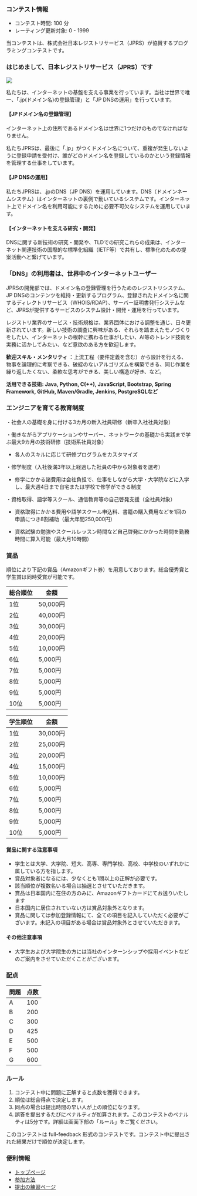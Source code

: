 
<div>

<span>

<span>

### **コンテスト情報**

<section>

<ul>

<li>
コンテスト時間: 100 分
</li>

<li>
レーティング更新対象: 0 - 
<span>
1999
</span>

</li>

</ul>

</section>



<section>

<p>
当コンテストは、株式会社日本レジストリサービス（JPRS）が協賛するプログラミングコンテストです。
</p>

</section>

### **はじめまして、日本レジストリサービス（JPRS）です**

<section>

<div>

<img src="https://img.atcoder.jp/abc324/fbae5e4d5eec4745a7474f452455968e.jpg">

</img>

</div>





<p>
私たちは、インターネットの基盤を支える事業を行っています。当社は世界で唯一、「.jp(ドメイン名)の登録管理」と「JP DNSの運用」を行っています。 
</p>



#### **【JPドメイン名の登録管理】**

<p>
インターネット上の住所であるドメイン名は世界に1つだけのものでなければなりません。
</p>

<p>
私たちJPRSは、最後に「.jp」がつくドメイン名について、重複が発生しないように登録申請を受付け、誰がどのドメイン名を登録しているのかという登録情報を管理する仕事をしています。
</p>

#### **【JP DNSの運用】**

<p>
私たちJPRSは、.jpのDNS（JP DNS）を運用しています。DNS（ドメインネームシステム）はインターネットの裏側で動いているシステムです。インターネット上でドメイン名を利用可能にするために必要不可欠なシステムを運用しています。
</p>

#### **【インターネットを支える研究・開発】**

<p>
DNSに関する新技術の研究・開発や、TLDでの研究これらの成果は、インターネット関連技術の国際的な標準化組織（IETF等）で共有し、標準化のための提案活動へと繋げています。
</p>

</section>



### **「DNS」の利用者は、世界中のインターネットユーザー**

<section>

<p>
JPRSの開発部では、ドメイン名の登録管理を行うためのレジストリシステム、JP DNSのコンテンツを維持・更新するプログラム、登録されたドメイン名に関するディレクトリサービス（WHOIS/RDAP）、サーバー証明書発行システムなど、JPRSが提供するサービスのシステム設計・開発・運用を行っています。
</p>

<p>
レジストリ業界のサービス・技術規格は、業界団体における調整を通じ、日々更新されています。新しい技術の調査に興味がある、それらを踏まえたモノづくりをしたい、インターネットの根幹に携わる仕事がしたい、AI等のトレンド技術を実務に活かしてみたい、など意欲のある方を歓迎します。
</p>



<p>

<b>
歓迎スキル・メンタリティ
</b>
：上流工程（要件定義を含む）から設計を行える、物事を論理的に考察できる、破綻のないアルゴリズムを構築できる、同じ作業を繰り返したくない、柔軟な思考ができる、美しい構造が好き、など。
</p>

<p>

<b>
活用できる技術:
Java, Python, C(++), JavaScript, Bootstrap, Spring Framework, GitHub, Maven/Gradle, Jenkins, PostgreSQLなど
</b>

</p>

</section>



### **エンジニアを育てる教育制度**

<section>

<p>
・社会人の基礎を身に付ける3カ月の新入社員研修（新卒入社社員対象）
</p>

<p>
・働きながらアプリケーションやサーバー、ネットワークの基礎から実践まで学ぶ最大9カ月の技術研修（技術系社員対象）

+ 各人のスキルに応じて研修プログラムをカスタマイズ
</p>

<p>
・修学制度（入社後満3年以上経過した社員の中から対象者を選考）

+ 修学にかかる諸費用は会社負担で、仕事をしながら大学・大学院などに入学し、最大週4日まで自宅または学校で修学ができる制度
</p>

<p>
・資格取得、語学等スクール、通信教育等の自己啓発支援（全社員対象）

+ 資格取得にかかる費用や語学スクール申込料、書籍の購入費用などを1回の申請につき8割補助（最大年間250,000円）

+ 資格試験の勉強やスクールレッスン時間など自己啓発にかかった時間を勤務時間に算入可能（最大月10時間）
</p>

</section>

### **賞品**

<section>

<p>
順位により下記の賞品（Amazonギフト券）を用意しております。総合優秀賞と学生賞は同時受賞が可能です。
</p>

<div>

<div>

<table>

<thead>

<tr>

<th>
総合順位
</th>

<th>
金額
</th>

</tr>

</thead>

<tbody>

<tr>

<td>
1位
</td>

<td>
50,000円
</td>

</tr>

<tr>

<td>
2位
</td>

<td>
40,000円
</td>

</tr>

<tr>

<td>
3位
</td>

<td>
30,000円
</td>

</tr>

<tr>

<td>
4位
</td>

<td>
20,000円
</td>

</tr>

<tr>

<td>
5位
</td>

<td>
10,000円
</td>

</tr>

<tr>

<td>
6位
</td>

<td>
5,000円
</td>

</tr>

<tr>

<td>
7位
</td>

<td>
5,000円
</td>

</tr>

<tr>

<td>
8位
</td>

<td>
5,000円
</td>

</tr>

<tr>

<td>
9位
</td>

<td>
5,000円
</td>

</tr>

<tr>

<td>
10位
</td>

<td>
5,000円
</td>

</tr>

</tbody>

</table>

</div>

</div>



<div>

<div>

<table>

<thead>

<tr>

<th>
学生順位
</th>

<th>
金額
</th>

</tr>

</thead>

<tbody>

<tr>

<td>
1位
</td>

<td>
30,000円
</td>

</tr>

<tr>

<td>
2位
</td>

<td>
25,000円
</td>

</tr>

<tr>

<td>
3位
</td>

<td>
20,000円
</td>

</tr>

<tr>

<td>
4位
</td>

<td>
15,000円
</td>

</tr>

<tr>

<td>
5位
</td>

<td>
10,000円
</td>

</tr>

<tr>

<td>
6位
</td>

<td>
5,000円
</td>

</tr>

<tr>

<td>
7位
</td>

<td>
5,000円
</td>

</tr>

<tr>

<td>
8位
</td>

<td>
5,000円
</td>

</tr>

<tr>

<td>
9位
</td>

<td>
5,000円
</td>

</tr>

<tr>

<td>
10位
</td>

<td>
5,000円
</td>

</tr>

</tbody>

</table>

</div>

</div>

#### **賞品に関する注意事項**

<ul>

<li>
学生とは大学、大学院、短大、高専、専門学校、高校、中学校のいずれかに属している方を指します。
</li>

<li>
賞品対象者になるには、少なくとも1問以上の正解が必要です。
</li>

<li>
該当順位が複数名いる場合は抽選とさせていただきます。
</li>

<li>
賞品は日本国内に在住の方のみに、Amazonギフトカードにてお送りいたします
</li>

<li>
日本国内に居住されていない方は賞品対象外となります。
</li>

<li>
賞品に関しては参加登録情報にて、全ての項目を記入していただく必要がございます。未記入の項目がある場合は賞品対象外とさせていただきます。
</li>

</ul>



#### **その他注意事項**

<ul>

<li>
大学生および大学院生の方には当社のインターンシップや採用イベントなどのご案内をさせていただくことがございます。
</li>

</ul>

</section>



### **配点**

<section>

<div>

<div>

<table>

<thead>

<tr>

<th>
問題
</th>

<th>
点数
</th>

</tr>

</thead>

<tbody>

<tr>

<td>
A
</td>

<td>
100
</td>

</tr>

<tr>

<td>
B
</td>

<td>
200
</td>

</tr>

<tr>

<td>
C
</td>

<td>
300
</td>

</tr>

<tr>

<td>
D
</td>

<td>
425
</td>

</tr>

<tr>

<td>
E
</td>

<td>
500
</td>

</tr>

<tr>

<td>
F
</td>

<td>
500
</td>

</tr>

<tr>

<td>
G
</td>

<td>
600
</td>

</tr>

</tbody>

</table>

</div>

</div>

</section>

### **ルール**

<section>

<ol>

<li>
コンテスト中に問題に正解すると点数を獲得できます。
</li>

<li>
順位は総合得点で決定します。
</li>

<li>
同点の場合は提出時間の早い人が上の順位になります。
</li>

<li>
誤答を提出するたびにペナルティが加算されます。このコンテストのペナルティは5分です。詳細は画面下部の「ルール」をご覧ください。
</li>

</ol>

<p>
このコンテストは full-feedback 形式のコンテストです。コンテスト中に提出された結果だけで順位が決定します。
      
</p>

</section>

### **便利情報**

<ul>

<li>
<a href="https://atcoder.jp/">トップページ</a>
</li>

<li>
<a href="https://atcoder.jp/post/37">参加方法</a>
</li>

<li>
<a href="https://atcoder.jp/contests/practice">提出の練習ページ</a>
</li>

</ul>

</span>

</span>

</div>

